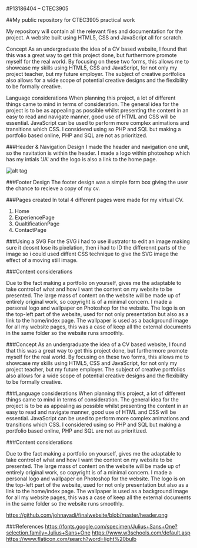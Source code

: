 #P13186404 – CTEC3905

##My public repository for CTEC3905 practical work

My repository will contain all the relevant files and documentation for the project. A website built using HTML5, CSS and JavaScript all for scratch.

Concept As an undergraduate the idea of a CV based website, I found that this was a great way to get this project done, but furthermore promote myself for the real world. By focusing on these two forms, this allows me to showcase my skills using HTML5, CSS and JavaScript, for not only my project teacher, but my future employer. The subject of creative portfolios also allows for a wide scope of potential creative designs and the flexibility to be formally creative.

Language considerations When planning this project, a lot of different things came to mind in terms of consideration. The general idea for the project is to be as appealing as possible whilst presenting the content in an easy to read and navigate manner, good use of HTML and CSS will be essential. JavaScript can be used to perform more complex animations and transitions which CSS. I considered using so PHP and SQL but making a portfolio based online, PHP and SQL are not as prioritized.

###Header & Navigation Design
I made the header and navigation one unit, so the navitation is within the header. I made a logo within photoshop which has my intials 'JA' and the logo is also a link to the home page. 



![alt tag](http://github.com/johnayadi/finalwebsite/blob/master/header1.png")

###Footer Design
The footer design was a simple form box giving the user the chance to recieve a copy of my cv.

###Pages created 
In total 4 different pages were made for my virtual CV.
1. Home
2. ExperiencePage
3. QualtificationPage
4. ContactPage 


###Using a SVG
For the SVG i had to use illustrator to edit an image making sure it deosnt lose its pixelation, then i had to ID the differennt parts of the image so i could used diffent CSS technique to give the SVG image the effect of a moving still image. 

###Content considerations

Due to the fact making a portfolio on yourself, gives me the adaptable to take control of what and how I want the content on my website to be presented. The large mass of content on the website will be made up of entirely original work, so copyright is of a minimal concern. I made a personal logo and wallpaper on Photoshop for the website. The logo is on the top-left part of the website, used for not only presentation but also as a link to the home/index page. The wallpaper is used as a background image for all my website pages, this was a case of keep all the external documents in the same folder so the website runs smoothly.

###Concept 
As an undergraduate the idea of a CV based website, I found that this was a great way to get this project done, but furthermore promote myself for the real world. By focusing on these two forms, this allows me to showcase my skills using HTML5, CSS and JavaScript, for not only my project teacher, but my future employer. The subject of creative portfolios also allows for a wide scope of potential creative designs and the flexibility to be formally creative. 

###Language considerations
When planning this project, a lot of different things came to mind in terms of consideration. The general idea for the project is to be as appealing as possible whilst presenting the content in an easy to read and navigate manner, good use of HTML and CSS will be essential. JavaScript can be used to perform more complex animations and transitions which CSS. I considered using so PHP and SQL but making a portfolio based online, PHP and SQL are not as prioritized.

###Content considerations 

Due to the fact making a portfolio on yourself, gives me the adaptable to take control of what and how I want the content on my website to be presented. The large mass of content on the website will be made up of entirely original work, so copyright is of a minimal concern. I made a personal logo and wallpaper on Photoshop for the website. The logo is on the top-left part of the website, used for not only presentation but also as a link to the home/index page. The wallpaper is used as a background image for all my website pages, this was a case of keep all the external documents in the same folder so the website runs smoothly.


https://github.com/johnayadi/finalwebsite/blob/master/header.png






###References
https://fonts.google.com/specimen/Julius+Sans+One?selection.family=Julius+Sans+One
https://www.w3schools.com/default.asp
https://www.flaticon.com/search?word=light%20bulb



